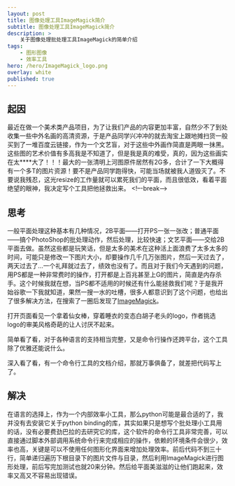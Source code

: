 ```yaml
---
layout: post
title: 图像处理工具ImageMagick简介
subtitle: 图像处理工具ImageMagick简介
description: > 
    关于图像处理批处理工具ImageMagick的简单介绍
tags: 
    - 图形图像
    - 效率工具
hero: /hero/ImageMagick_logo.png
overlay: white
published: true
---
```


## 起因

最近在做一个美术类产品项目，为了让我们产品的内容更加丰富，自然少不了到处收集一些中外名画的高清资源，于是产品同学兴冲冲的就去淘宝上跟地摊扫货一般买到了一堆百度云链接，作为一个文艺盲，对于这些中外画作简直是两眼一抹黑。这些图的艺术价值有多高我是不知道了，但是我是真的难受，真的，因为这些画实在太****大了！！！最大的一张清明上河图原件居然有2G多，合计了一下大概得有一个多T的图片资源！要不是产品同学跑得快，可能当场就被我人道毁灭了。不要说我残忍，这光resize的工作量就可以累死我们的平面，而且很低效，看着平面绝望的眼神，我决定写个工具把他拯救出来。
<!–-break-–>

## 思考

一般平面处理这种基本有几种情况，2B平面——打开PS一张一张改；普通平面——搞个PhotoShop的批处理动作，然后处理，比较快速；文艺平面——交给2B平面去做。虽然这些都是玩笑话，但是太多的美术在这种活上面浪费了太多太多的时间，可能只是修改一下图片大小，却要操作几千几万张图片，然后一天过去了，两天过去了...一个礼拜就过去了，绩效也没有了。而且对于我们今天遇到的问题，用PS都是一种非常费时的操作，打开都是上百兆甚至上G的图片，简直是内存杀手。这个时候我就在想，当PS都不适用的时候还有什么能拯救我们呢？于是我开始谷歌一下我就知道，果然一搜一水的吐槽，很多人都意识到了这个问题，也给出了很多解决方法，在搜索了一圈后发现了[ImageMagick](http://www.imagemagick.org/script/index.php)。

打开页面看见一个拿着仙女棒，穿着睡衣的变态白胡子老头的logo，作者挑选logo的审美风格奇葩的让人讨厌不起来。

简单看了看，对于各种语言的支持相当完整，又是命令行操作还跨平台，这个工具除了优雅还能说什么。

深入看了看，有一个命令行工具的文档介绍，那就万事俱备了，就差把代码写上了。

## 解决

在语言的选择上，作为一个内部效率小工具，那么python可能是最合适的了，我并没有去安装它关于python binding的库，其实如果只是想写个批处理小工具用的话，没有必要费劲巴拉的去研究它的库，这个软件的命令行工具非常完善，可以直接通过脚本外部调用系统命令行来完成相应的操作，依赖的环境条件会很少，效率也高，关键是可以不使用任何图形化界面来增加处理效率。前后代码不到三十行，简单递归遍历下根目录下的图片文件与目录，然后利用ImageMagick进行图形处理，前后写完加测试也就20来分钟。然后给平面美滋滋的让他们跑起来，效率又高又不容易出现错误。
